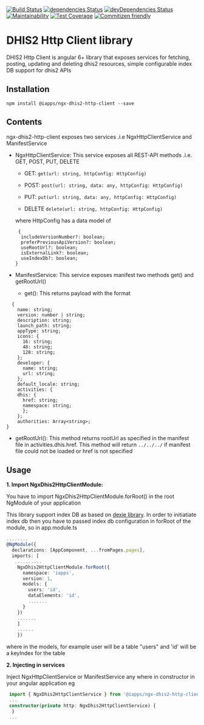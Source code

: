[![Build Status](https://travis-ci.org/hisptz/ngx-dhis2-http-client.svg?branch=master)](https://travis-ci.org/hisptz/ngx-dhis2-http-client)
[![dependencies Status](https://david-dm.org/hisptz/ngx-dhis2-http-client/status.svg)](https://david-dm.org/hisptz/ngx-dhis2-http-client)
[![devDependencies Status](https://david-dm.org/hisptz/ngx-dhis2-http-client/dev-status.svg)](https://david-dm.org/hisptz/ngx-dhis2-http-client?type=dev)
[![Maintainability](https://api.codeclimate.com/v1/badges/d210db085cf3a690d705/maintainability)](https://codeclimate.com/github/hisptz/ngx-dhis2-http-client/maintainability)
[![Test Coverage](https://api.codeclimate.com/v1/badges/d210db085cf3a690d705/test_coverage)](https://codeclimate.com/github/hisptz/ngx-dhis2-http-client/test_coverage)
[![Commitizen friendly](https://img.shields.io/badge/commitizen-friendly-brightgreen.svg)](http://commitizen.github.io/cz-cli/)

# DHIS2 Http Client library

DHIS2 Http Client is angular 6+ library that exposes services for fetching, posting, updating and deleting dhis2 resources, simple configurable index DB support for dhis2 APIs

## Installation

`npm install @iapps/ngx-dhis2-http-client --save`

## Contents

ngx-dhis2-http-client exposes two services .i.e NgxHttpClientService and ManifestService

- NgxHttpClientService: This service exposes all REST-API methods .i.e. GET, POST, PUT, DELETE

  - GET: `get(url: string, httpConfig: HttpConfig)`

  - POST: `post(url: string, data: any, httpConfig: HttpConfig)`

  - PUT: `put(url: string, data: any, httpConfig: HttpConfig)`

  - DELETE `delete(url: string, httpConfig: HttpConfig)`

  where HttpConfig has a data model of

  ```
   {
    includeVersionNumber?: boolean;
    preferPreviousApiVersion?: boolean;
    useRootUrl?: boolean;
    isExternalLink?: boolean;
    useIndexDb?: boolean;
  }
  ```

- ManifestService: This service exposes manifest two methods get() and getRootUrl()
  - get(): This returns payload with the format

```
  {
    name: string;
    version: number | string;
    description: string;
    launch_path: string;
    appType: string;
    icons: {
      16: string;
      48: string;
      128: string;
    };
    developer: {
      name: string;
      url: string;
    };
    default_locale: string;
    activities: {
    dhis: {
      href: string;
      namespace: string;
      };
    };
    authorities: Array<string>;
}
```

- getRootUrl(): This method returns rootUrl as specified in the manifest file in activities.dhis.href. This method will return `../../../` if manifest file could not be loaded or href is not specified

## Usage

**1. Import NgxDhis2HttpClientModule:**

You have to import NgxDhis2HttpClientModule.forRoot() in the root NgModule of your application

This library support index DB as based on [dexie library](https://dexie.org/). In order to initiatiate index db then you have to passed index db configuration in forRoot of the module, so in app.module.ts

```ts
........
@NgModule({
  declarations: [AppComponent, ...fromPages.pages],
  imports: [
   ..........
    NgxDhis2HttpClientModule.forRoot({
      namespace: 'iapps',
      version: 1,
      models: {
        users: 'id',
        dataElements: 'id',
        .......
      }
    })
    .......
    ]
    ......
    })
```

where in the models, for example user will be a table "users" and 'id' will be a keyIndex for the table

**2. Injecting in services**

Inject NgxHttpClientService or ManifestService any where in constructor in your angular application eg

```ts
 import { NgxDhis2HttpClientService } from '@iapps/ngx-dhis2-http-client';
 ...
 constructor(private http: NgxDhis2HttpClientService) {
  }
 ...
```
